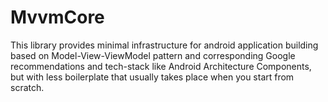 # MvvmCore
This library provides minimal infrastructure for android application building based on Model-View-ViewModel pattern and corresponding Google recommendations and tech-stack like Android Architecture Components, but with less boilerplate that usually takes place when you start from scratch.
